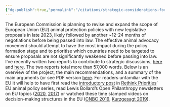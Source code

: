 ```yaml
---
{"dg-publish":true,"permalink":"/citations/strategic-considerations-for-upcoming-eu-farmed-animal-legislation-rethink-priorities/","tags":["EU","strategy"],"created":"2025-10-23T17:42:46.917+01:00","updated":"2025-10-23T18:12:10.265+01:00"}
---
```


The European Commission is planning to revise and expand the scope of European Union (EU) animal protection policies with new legislative proposals in late 2023, likely followed by another ~12-24 months of negotiations before being passed into law. The effective animal advocacy movement should attempt to have the most impact during the policy formation stage and to prioritise which countries need to be targeted to ensure proposals are not significantly weakened before passing into law. I’ve recently written two reports to contribute to strategic discussions, [here](https://docs.google.com/document/d/1KSCjPlwEj8idIF7LEfJ625saUVv-pacBEYzExp-zxuU/edit?usp=sharing) and [here](https://docs.google.com/document/d/1zZW4ae9Cw7LdsS--m2c81_PZPy9Gye95mtHE2lKt1HA/edit?usp=sharing). The two reports total more than 57,000 words. Below is an overview of the project, the main recommendations, and a summary of the main arguments (or see PDF version [here](https://drive.google.com/file/d/1UBZX5v72f07i_CLTBPRL_VwG0gZlQH8I/view?usp=sharing). For readers unfamiliar with the EU it will help to have first read the [introductory post](https://forum.effectivealtruism.org/posts/k7W3nz8ME3uxEcm7E/ways-eu-law-might-matter-for-farmed-animals#What_is_the_European_Union_) in [Rethink Priorities](https://rethinkpriorities.org/)’ EU animal policy series, read Lewis Bollard’s Open Philanthropy newsletters on EU topics ([2020](https://us14.campaign-archive.com/?u=66df320da8400b581cbc1b539&id=9345813301), [2017](https://us14.campaign-archive.com/?u=66df320da8400b581cbc1b539&id=cba67f210d)) or watched these time stamped videos on decision-making structures in the EU ([CNBC 2019](https://youtu.be/9eufLQ3sew0?t=100), [Kurzgesagt 2019](https://youtu.be/h4Uu5eyN6VU?t=180)).
